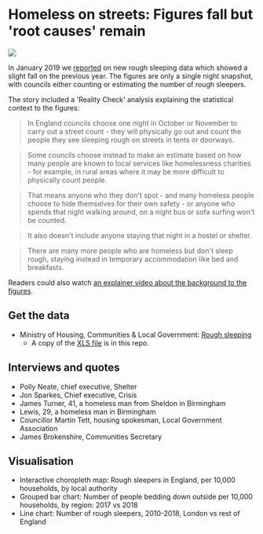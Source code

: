 # Homeless on streets: Figures fall but 'root causes' remain

![](https://ichef.bbci.co.uk/news/624/cpsprodpb/5407/production/_105411512_9a842922-4c3a-47fe-8ff6-70e0e21096f6-nc.png)

In January 2019 we [reported](https://www.bbc.co.uk/news/uk-england-47059450) on new rough sleeping data which showed a slight fall on the previous year. The figures are only a single night snapshot, with councils either counting or estimating the number of rough sleepers.

The story included a 'Reality Check' analysis explaining the statistical context to the figures: 

> In England councils choose one night in October or November to carry out a street count - they will physically go out and count the people they see sleeping rough on streets in tents or doorways.

> Some councils choose instead to make an estimate based on how many people are known to local services like homelessness charities - for example, in rural areas where it may be more difficult to physically count people.

> That means anyone who they don't spot - and many homeless people choose to hide themselves for their own safety - or anyone who spends that night walking around, on a night bus or sofa surfing won't be counted.

> It also doesn't include anyone staying that night in a hostel or shelter.

> There are many more people who are homeless but don't sleep rough, staying instead in temporary accommodation like bed and breakfasts.

Readers could also watch [an explainer video about the background to the figures](https://www.bbc.co.uk/news/av/uk-47068063/how-many-people-are-sleeping-rough-in-england).

## Get the data

* Ministry of Housing, Communities & Local Government: [Rough sleeping](https://www.gov.uk/government/collections/homelessness-statistics#rough-sleeping)
  * A copy of the [XLS file](https://github.com/BBC-Data-Unit/rough-sleeping-2019/blob/master/RS_STATS_2018_LiveTables.xlsx) is in this repo.

## Interviews and quotes

* Polly Neate, chief executive, Shelter
* Jon Sparkes, Chief executive, Crisis
* James Turner, 41, a homeless man from Sheldon in Birmingham
* Lewis, 29, a homeless man in Birmingham
* Councillor Martin Tett, housing spokesman, Local Government Association 
* James Brokenshire, Communities Secretary 

## Visualisation

* Interactive choropleth map: Rough sleepers in England, per 10,000 households, by local authority
* Grouped bar chart: Number of people bedding down outside per 10,000 households, by region: 2017 vs 2018
* Line chart: Number of rough sleepers, 2010-2018, London vs rest of England
